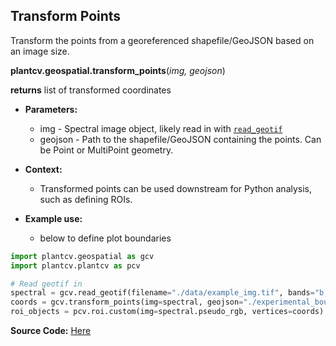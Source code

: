 ## Transform Points

Transform the points from a georeferenced shapefile/GeoJSON based on an image size. 

**plantcv.geospatial.transform_points**(*img, geojson*)

**returns** list of transformed coordinates

- **Parameters:**
    - img - Spectral image object, likely read in with [`read_geotif`](read_geotif.md)
    - geojson - Path to the shapefile/GeoJSON containing the points. Can be Point or MultiPoint geometry.

- **Context:**
    - Transformed points can be used downstream for Python analysis, such as defining ROIs. 
- **Example use:**
    - below to define plot boundaries


```python
import plantcv.geospatial as gcv
import plantcv.plantcv as pcv

# Read geotif in
spectral = gcv.read_geotif(filename="./data/example_img.tif", bands="b,g,r,RE,NIR")
coords = gcv.transform_points(img=spectral, geojson="./experimental_bounds_2024.shp")
roi_objects = pcv.roi.custom(img=spectral.pseudo_rgb, vertices=coords)

```

**Source Code:** [Here](https://github.com/danforthcenter/plantcv-geospatial/blob/main/plantcv/geospatial/transform_points.py)
